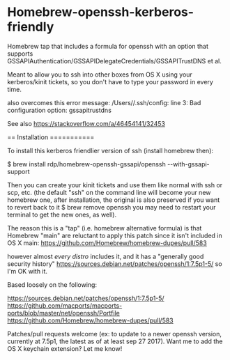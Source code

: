# Homebrew-openssh-kerberos-friendly

Homebrew tap that includes a formula for openssh with an option that supports GSSAPIAuthentication/GSSAPIDelegateCredentials/GSSAPITrustDNS et al.

Meant to allow you to ssh into other boxes from OS X using your kerberos/kinit tickets, so you don't have to type your password in every time.

also overcomes this error message: 
/Users/<username>/.ssh/config: line 3: Bad configuration option: gssapitrustdns
  
See also https://stackoverflow.com/a/46454141/32453

== Installation ===========

To install this kerberos friendlier version of ssh (install homebrew then):

$ brew install rdp/homebrew-openssh-gssapi/openssh --with-gssapi-support

Then you can create your kinit tickets and use them like normal with ssh or scp, etc.
(the default "ssh" on the command line will become your new homebrew one, after installation,
the original is also preserved if you want to revert back to it $ brew remove openssh
you may need to restart your terminal to get the new ones, as well).

The reason this is a "tap" (i.e. homebrew alternative formula) is that Homebrew "main" are reluctant to apply this patch since it isn't included in OS X main:
https://github.com/Homebrew/homebrew-dupes/pull/583

however almost *every distro* includes it, and it has a "generally good security history"
https://sources.debian.net/patches/openssh/1:7.5p1-5/
so I'm OK with it.

Based loosely on the following:

https://sources.debian.net/patches/openssh/1:7.5p1-5/
https://github.com/macports/macports-ports/blob/master/net/openssh/Portfile
https://github.com/Homebrew/homebrew-dupes/pull/583


Patches/pull requests welcome (ex: to update to a newer openssh version, currently at 7.5p1, the latest as of at least sep 27 2017).  Want me to add the OS X keychain extension? Let me know!
